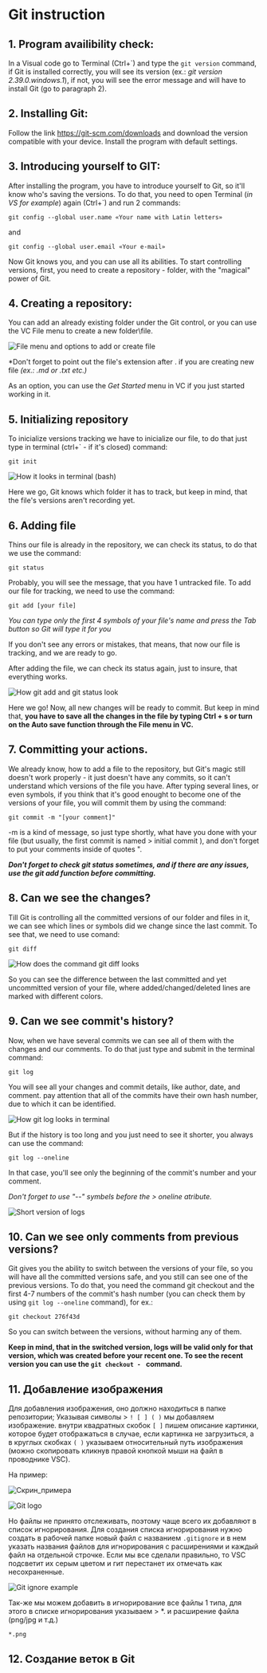 # Git instruction

## 1. Program availibility check: 
In a Visual code go to Terminal (Ctrl+`) and type the ```git version``` command, if Git is installed correctly, you will see its version (ex.: *git version 2.39.0.windows.1*), if not, you will see the error message and will have to install Git (go to paragraph 2). 
## 2. Installing Git:
Follow the link https://git-scm.com/downloads and download the version compatible with your device.
Install the program with default settings.
## 3. Introducing yourself to GIT: 
After installing the program, you have to introduce yourself to Git, so it'll know who's saving the versions.
To do that, you need to open Terminal (*in VS for example*) again (Ctrl+`) and run 2 commands:

```git config --global user.name «Your name with Latin letters»```

and

```git config --global user.email «Your e-mail» ```

Now Git knows you, and you can use all its abilities. To start controlling versions, first, you need to create a repository - folder, with the "magical" power of Git.

## 4. Creating a repository:
You can add an already existing folder under the Git control, or you can use the VC File menu to create a new folder\file.

![File menu and options to add or create file](Git_start.png)

*Don't forget to point out the file's extension after . if you are creating new file *(ex.: .md or .txt etc.)*

As an option, you can use the *Get Started* menu in VC if you just started working in it. 

## 5. Initializing repository

To inicialize versions tracking we have to inicialize our file, to do that just type in terminal (ctrl+` - if it's closed) command:

 ```git init```

 ![How it looks in terminal (bash)](Git_init.jpg)

 Here we go, Git knows which folder it has to track, but keep in mind, that the file's versions aren't recording yet.

 ## 6. Adding file

 Thins our file is already in the repository, we can check its status, to do that we use the command:

 ```git status```

 Probably, you will see the message, that you have 1 untracked file. To add our file for tracking, we need to use the command:

```git add [your file]```

*You can type only the first 4 symbols of your file's name and press the Tab button so Git will type it for you*

If you don't see any errors or mistakes, that means, that now our file is tracking, and we are ready to go.

After adding the file, we can check its status again, just to insure, that everything works.

![How git add and git status look](Git_add%2Bstatus.jpg)

Here we go! Now, all new changes will be ready to commit. But keep in mind that, **you have to save all the changes in the file by typing Ctrl + s or turn on the Auto save function through the File menu in VC.**

## 7. Committing your actions.

 We already know, how to add a file to the repository, but Git's magic still doesn't work properly - it just doesn't have any commits, so it can't understand which versions of the file you have. 
 After typing several lines, or even symbols, if you think that it's good enought to become one of the versions of your file, you will commit them by using the command:

 ```git commit -m "[your comment]"```

 -m is a kind of message, so just type shortly, what have you done with your file (but usually, the first commit is named > initial commit ), and don't forget to put your comments inside of quotes ".

***Don't forget to check git status sometimes, and if there are any issues, use the git add function before committing.***

## 8. Can we see the changes?

Till Git is controlling all the committed versions of our folder and files in it, we can see which lines or symbols did we change since the last commit. To see that, we need to use comand: 

```git diff```

![How does the command git diff looks](Git_diff.jpg)

So you can see the difference between the last committed and yet uncommitted version of your file, where added/changed/deleted lines are marked with different colors. 

## 9. Can we see commit's history? 

Now, when we have several commits we can see all of them with the changes and our comments. To do that just type and submit in the terminal command:

```git log``` 

You will see all your changes and commit details, like author, date, and comment. pay attention that all of the commits have their own hash number, due to which it can be identified. 

![How git log looks in terminal](Git_log.jpg)


But if the history is too long and you just need to see it shorter, you always can use the command:

```git log --oneline```

In that case, you'll see only the beginning of the commit's number and your comment.

 *Don't forget to use "--" symbels before the > oneline atribute.*

 ![Short version of logs](Git_log_short.jpg)

## 10. Can we see only comments from previous versions? 

Git gives you the ability to switch between the versions of your file, so you will have all the committed versions safe, and you still can see one of the previous versions. To do that, you need the command git checkout and the first 4-7 numbers of the commit's hash number (you can check them by using ```git log --oneline``` command), for ex.: 

``` git checkout 276f43d ```

So you can switch between the versions, without harming any of them.

**Keep in mind, that in the switched version, logs will be valid only for that version, which was created before your recent one. To see the recent version you can use the ```git checkout - ``` command.**

## 11. Добавление изображения

Для добавления изображения, оно должно находиться в папке репозитории; Указывая символы  > ``` ! [ ] ( ) ``` мы добавляем изображение. внутри квадратных скобок ``` [ ] ``` пишем описание картинки, которое будет отображаться в случае, если картинка не загрузиться, а в круглых скобках ```( )``` указываем относительный путь изображения (можно скопировать кликнув правой кнопкой мыши на файл в проводнике VSC).

На пример:

![Скрин_примера](ex.logo.jpg) 

![Git logo](1color-darkbg@2x.png)

Но файлы не принято отслеживать, поэтому чаще всего их добавляют в список игнорирования. Для создания списка игнорирования нужно создать в рабочей папке новый файл с названием ```.gitignore``` и в нем указать названия файлов для игнорирования с расширениями и каждый файл на отдельной строчке. Если мы все сделали правильно, то VSC подсветит их серым цветом и гит перестанет их отмечать как несохраненные.

![Git ignore example](Git_ignore.png)

Так-же мы можем добавить в игнорирование все файлы 1 типа, для этого в списке игнорирования указываем > *. и расширение файла (png/jpg и т.д.) 

```
*.png
```

## 12. Создание веток в Git


